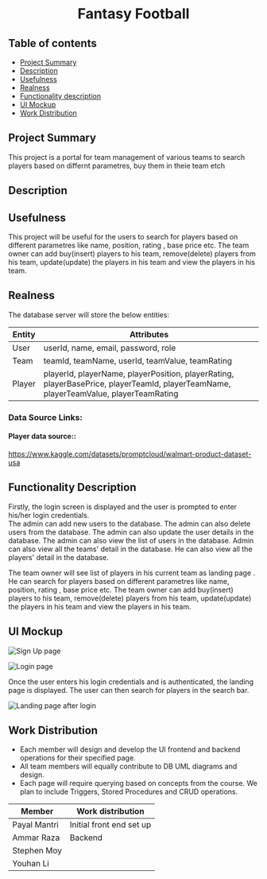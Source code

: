<h1 align="center">Fantasy Football </h1>

## Table of contents

- [Project Summary](#project-summary)
- [Description](#description)
- [Usefulness](#usefulness)
- [Realness](#realness)
- [Functionality description](#functionality-description)
- [UI Mockup](#ui-mockup)
- [Work Distribution](#work-distribution)


## Project Summary
This project is a portal for team management of various teams to search players based on differnt parametres, buy them in theie team etch


## Description



## Usefulness

This project will be useful for the users to search for players based on different parametres like name, position, rating , base price etc. The team  owner can add buy(insert) players to his team, remove(delete) players from his team, update(update) the players in his team and view the players in his team.


## Realness
The database server will store the below entities:


|   Entity    |   Attributes                 |  
| ----------- | -----------------------------| 
| User        |    userId, name, email, password, role |
| Team        |    teamId, teamName, userId, teamValue, teamRating |
| Player      |    playerId, playerName, playerPosition, playerRating, playerBasePrice, playerTeamId, playerTeamName, playerTeamValue, playerTeamRating |


### Data Source Links: <br /> 
#### Player data source:: 
https://www.kaggle.com/datasets/promptcloud/walmart-product-dataset-usa


## Functionality Description

Firstly, the login screen is displayed and the user is prompted to enter his/her login credentials.  
The admin can add new users to the database. The admin can also delete users from the database. The admin can also update the user details in the database. The admin can also view the list of users in the database. Admin can also view all the teams' detail in the database. He can also view all the players' detail in the database.


The team owner will see list of players in his current team as landing page . He can search for players based on different parametres like name, position, rating , base price etc. The team  owner can add buy(insert) players to his team, remove(delete) players from his team, update(update) the players in his team and view the players in his team.  

## UI Mockup

![Sign Up page](UImockup/SignUp.jpeg "Sign Up Page.")

![Login page](UImockup/Login.jpeg "Login Page.")

Once the user enters his login credentials and is authenticated, the landing page is displayed. The user can then search for players  in the search bar. 

![Landing page after login](UImockup/LandingPage.jpeg "Landing Page.")


## Work Distribution

- Each member will design and develop the UI frontend and backend operations for their specified page.
- All team members will equally contribute to DB UML diagrams and design.
- Each page will require querying based on concepts from the course. We plan to include Triggers, Stored Procedures and CRUD operations.


|   Member               |    Work distribution   |
| ---------------------- | ---------------------- |
| Payal Mantri  |  Initial front end set up     |
| Ammar Raza    |  Backend |
| Stephen Moy   |    |
| Youhan Li     |  | 

</br>
